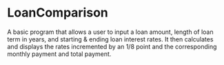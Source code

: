 # LoanComparison
A basic program that allows a user to input a loan amount, length of loan term in years, and starting &amp; ending loan interest rates.  It then calculates and displays the rates incremented by an 1/8 point and the corresponding monthly payment and total payment.
